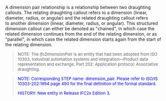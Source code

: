 ﻿A dimension pair relationship is a relationship between two draughting callouts. The relating draughting callout refers to a dimension (linear, diameter, radius, or angular) and the related draughting callout refers to&nbsp;another dimension (linear, diameter, radius, or angular). This structured dimension callout can either be denoted as "chained", in which case the related dimension continues from the end of the relating dimension, or as "parallel", in which case the related dimension starts again from the start of the relating dimension.

> <font size="-1">NOTE: The <i>IfcDimensionPair</i>
is an entity that had been adopted from ISO 10303, Industrial
automation systems and integration&mdash;Product data
representation and exchange, Part 202: Application protocol:
Associative draughting.</font>
> 


> <font color="#0000ff" size="-1"> NOTE:
Corresponding STEP name: dimension_pair. Please refer
to ISO/IS 10303-202:1994 page 490 for the final definition of the
formal standard. </font>
> 
> <font size="-1"><font color="#0000ff">HISTORY:
New entity in Release IFC2x Edition 3.</font> </font>
>

